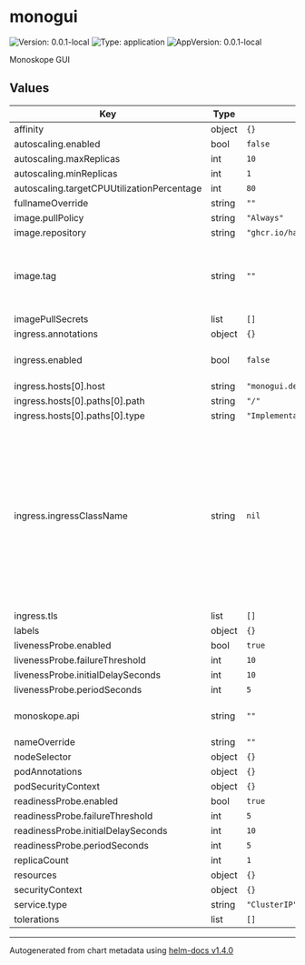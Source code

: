 # monogui

![Version: 0.0.1-local](https://img.shields.io/badge/Version-0.0.1--local-informational?style=flat-square) ![Type: application](https://img.shields.io/badge/Type-application-informational?style=flat-square) ![AppVersion: 0.0.1-local](https://img.shields.io/badge/AppVersion-0.0.1--local-informational?style=flat-square)

Monoskope GUI

## Values

| Key | Type | Default | Description |
|-----|------|---------|-------------|
| affinity | object | `{}` |  |
| autoscaling.enabled | bool | `false` |  |
| autoscaling.maxReplicas | int | `10` |  |
| autoscaling.minReplicas | int | `1` |  |
| autoscaling.targetCPUUtilizationPercentage | int | `80` |  |
| fullnameOverride | string | `""` |  |
| image.pullPolicy | string | `"Always"` |  |
| image.repository | string | `"ghcr.io/hanialshikh/monogui/monogui"` |  |
| image.tag | string | `""` | Overrides the image tag whose default is the chart appVersion. |
| imagePullSecrets | list | `[]` |  |
| ingress.annotations | object | `{}` |  |
| ingress.enabled | bool | `false` | Enables the ingress object. |
| ingress.hosts[0].host | string | `"monogui.dev"` |  |
| ingress.hosts[0].paths[0].path | string | `"/"` |  |
| ingress.hosts[0].paths[0].type | string | `"ImplementationSpecific"` |  |
| ingress.ingressClassName | string | `nil` | From Kubernetes 1.18+ this field is supported in case your ingress controller supports it. When set, you do not need to add the ingress class as annotation. |
| ingress.tls | list | `[]` |  |
| labels | object | `{}` |  |
| livenessProbe.enabled | bool | `true` |  |
| livenessProbe.failureThreshold | int | `10` |  |
| livenessProbe.initialDelaySeconds | int | `10` |  |
| livenessProbe.periodSeconds | int | `5` |  |
| monoskope.api | string | `""` | API address of monoskope |
| nameOverride | string | `""` |  |
| nodeSelector | object | `{}` |  |
| podAnnotations | object | `{}` |  |
| podSecurityContext | object | `{}` |  |
| readinessProbe.enabled | bool | `true` |  |
| readinessProbe.failureThreshold | int | `5` |  |
| readinessProbe.initialDelaySeconds | int | `10` |  |
| readinessProbe.periodSeconds | int | `5` |  |
| replicaCount | int | `1` |  |
| resources | object | `{}` |  |
| securityContext | object | `{}` |  |
| service.type | string | `"ClusterIP"` |  |
| tolerations | list | `[]` |  |

----------------------------------------------
Autogenerated from chart metadata using [helm-docs v1.4.0](https://github.com/norwoodj/helm-docs/releases/v1.4.0)
